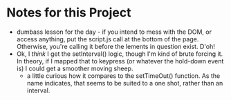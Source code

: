 # Notes for this Project

- dumbass lesson for the day - if you intend to mess with the DOM, or access anything, put the script.js call at the bottom of the page. Otherwise, you're calling it before the lements in question exist. D'oh!
- Ok, I _think_ I get the setInterval() logic, though I'm kind of brute forcing it. In theory, if I mapped that to keypress (or whatever the hold-down event is) I could get a smoother moving sheep.
  - a little curious how it compares to the setTimeOut() function. As the name indicates, that seems to be suited to a one shot, rather than an interval.
